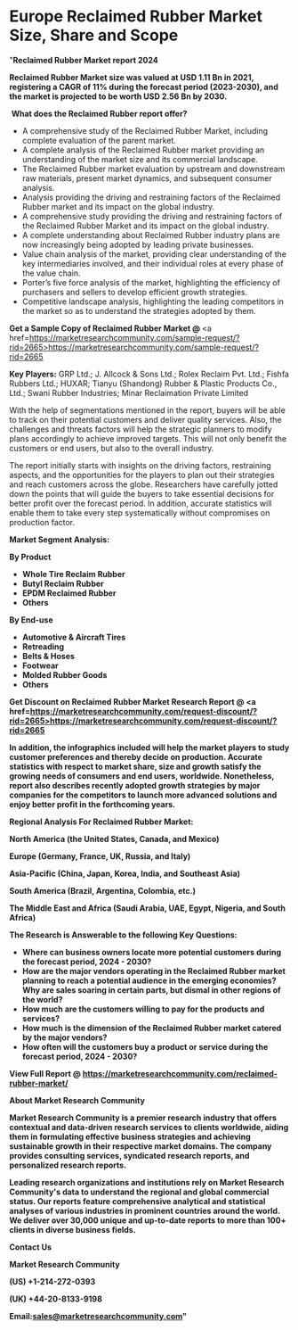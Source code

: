 # Europe Reclaimed Rubber Market Size, Share and Scope
"<strong>Reclaimed Rubber Market report 2024</strong>

<strong>Reclaimed Rubber Market size was valued at USD 1.11 Bn in 2021, registering a CAGR of 11% during the forecast period (2023-2030), and the market is projected to be worth USD 2.56 Bn by 2030.</strong>

 <strong><b>What does the Reclaimed Rubber report offer?</b></strong>
<ul>
  <li>A comprehensive study of the Reclaimed Rubber Market, including complete evaluation of the parent market.</li>
  <li>A complete analysis of the Reclaimed Rubber market providing an understanding of the market size and its commercial landscape.</li>
  <li>The Reclaimed Rubber market evaluation by upstream and downstream raw materials, present market dynamics, and subsequent consumer analysis.</li>
  <li>Analysis providing the driving and restraining factors of the Reclaimed Rubber market and its impact on the global industry.</li>
  <li>A comprehensive study providing the driving and restraining factors of the Reclaimed Rubber Market and its impact on the global industry.</li>
  <li>A complete understanding about Reclaimed Rubber industry plans are now increasingly being adopted by leading private businesses.</li>
  <li>Value chain analysis of the market, providing clear understanding of the key intermediaries involved, and their individual roles at every phase of the value chain.</li>
  <li>Porter’s five force analysis of the market, highlighting the efficiency of purchasers and sellers to develop efficient growth strategies.</li>
  <li>Competitive landscape analysis, highlighting the leading competitors in the market so as to understand the strategies adopted by them.</li>
</ul>

<strong>Get a Sample Copy of Reclaimed Rubber Market @ </strong><a href=https://marketresearchcommunity.com/sample-request/?rid=2665><u>https://marketresearchcommunity.com/sample-request/?rid=2665</u></a>

<strong>Key Players:</strong> 
GRP Ltd.; J. Allcock &amp; Sons Ltd.; Rolex Reclaim Pvt. Ltd.; Fishfa Rubbers Ltd.; HUXAR; Tianyu (Shandong) Rubber &amp; Plastic Products Co., Ltd.; Swani Rubber Industries; Minar Reclaimation Private Limited

With the help of segmentations mentioned in the report, buyers will be able to track on their potential customers and deliver quality services. Also, the challenges and threats factors will help the strategic planners to modify plans accordingly to achieve improved targets. This will not only benefit the customers or end users, but also to the overall industry.

The report initially starts with insights on the driving factors, restraining aspects, and the opportunities for the players to plan out their strategies and reach customers across the globe. Researchers have carefully jotted down the points that will guide the buyers to take essential decisions for better profit over the forecast period. In addition, accurate statistics will enable them to take every step systematically without compromises on production factor.

<strong>Market Segment Analysis:</strong>


<strong><strong>By Product</strong></h4>
<ul>
 	<li>Whole Tire Reclaim Rubber</li>
 	<li>Butyl Reclaim Rubber</li>
 	<li>EPDM Reclaimed Rubber</li>
 	<li>Others</li>
</ul>
<strong><strong>By End-use</strong></h4>
<ul>
 	<li>Automotive &amp; Aircraft Tires</li>
 	<li>Retreading</li>
 	<li>Belts &amp; Hoses</li>
 	<li>Footwear</li>
 	<li>Molded Rubber Goods</li>
 	<li>Others</li>
</ul>

<strong>Get Discount on Reclaimed Rubber Market Research Report @ </b></strong><a href=https://marketresearchcommunity.com/request-discount/?rid=2665><u>https://marketresearchcommunity.com/request-discount/?rid=2665</u></a>

In addition, the infographics included will help the market players to study customer preferences and thereby decide on production. Accurate statistics with respect to market share, size and growth satisfy the growing needs of consumers and end users, worldwide. Nonetheless, report also describes recently adopted growth strategies by major companies for the competitors to launch more advanced solutions and enjoy better profit in the forthcoming years.

<strong>Regional Analysis For Reclaimed Rubber Market:</strong>

<strong>North America</strong> (the United States, Canada, and Mexico)

<strong>Europe</strong> (Germany, France, UK, Russia, and Italy)

<strong>Asia-Pacific</strong> (China, Japan, Korea, India, and Southeast Asia)

<strong>South America</strong> (Brazil, Argentina, Colombia, etc.)

<strong>The Middle East and Africa</strong> (Saudi Arabia, UAE, Egypt, Nigeria, and South Africa)

<strong>The Research is Answerable to the following Key Questions:</strong>
<ul>
 	<li>Where can business owners locate more potential customers during the forecast period, 2024 - 2030?</li>
 	<li>How are the major vendors operating in the Reclaimed Rubber market planning to reach a potential audience in the emerging economies? Why are sales soaring in certain parts, but dismal in other regions of the world?</li>
 	<li>How much are the customers willing to pay for the products and services?</li>
 	<li>How much is the dimension of the Reclaimed Rubber market catered by the major vendors?</li>
 	<li>How often will the customers buy a product or service during the forecast period, 2024 - 2030?</li>
</ul>

<strong>View Full Report @</strong> <a href=https://marketresearchcommunity.com/reclaimed-rubber-market/>https://marketresearchcommunity.com/reclaimed-rubber-market/</a>

<strong>About Market Research Community</strong>

Market Research Community is a premier research industry that offers contextual and data-driven research services to clients worldwide, aiding them in formulating effective business strategies and achieving sustainable growth in their respective market domains. The company provides consulting services, syndicated research reports, and personalized research reports.

Leading research organizations and institutions rely on Market Research Community's data to understand the regional and global commercial status. Our reports feature comprehensive analytical and statistical analyses of various industries in prominent countries around the world. We deliver over 30,000 unique and up-to-date reports to more than 100+ clients in diverse business fields.

<strong>Contact Us</strong>

<strong>Market Research Community</strong>

(US) +1-214-272-0393

(UK) +44-20-8133-9198

<strong>Email:</strong>sales@marketresearchcommunity.com"
